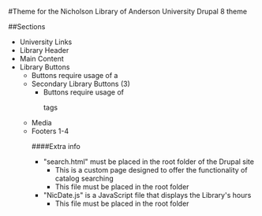 #Theme for the Nicholson Library of Anderson University
Drupal 8 theme

##Sections
* University Links
* Library Header
* Main Content
* Library Buttons
  * Buttons require usage of a <table>
* Secondary Library Buttons (3)
  * Buttons require usage of <p> tags
* Media
* Footers 1-4


####Extra info
* "search.html" must be placed in the root folder of the Drupal site
  * This is a custom page designed to offer the functionality of catalog searching
  * This file must be placed in the root folder
* "NicDate.js" is a JavaScript file that displays the Library's hours
  * This file must be placed in the root folder